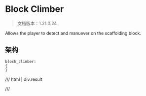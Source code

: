# Block Climber

> 文档版本：1.21.0.24

Allows the player to detect and manuever on the scaffolding block.

## 架构

```mcschema
block_climber:
{
}

```

/// html | div.result

///

